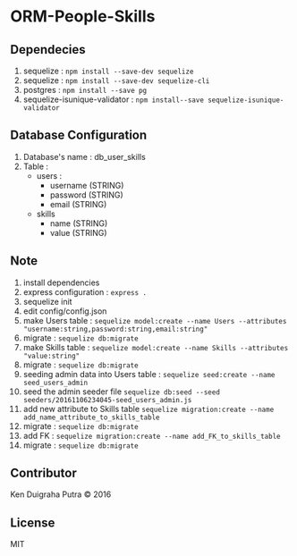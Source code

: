 # ORM-People-Skills

## Dependecies
1. sequelize : ```npm install --save-dev sequelize```
2. sequelize : ```npm install --save-dev sequelize-cli```
3. postgres  : ```npm install --save pg```
4. sequelize-isunique-validator : ```npm install--save sequelize-isunique-validator```

## Database Configuration
1. Database's name : db_user_skills
2. Table :
    * users :
      * username (STRING)
      * password (STRING)
      * email (STRING)
    * skills
      * name (STRING)
      * value (STRING)

## Note
1. install dependencies
2. express configuration : ```express .```
3. sequelize init
4. edit config/config.json
5. make Users table : ```sequelize model:create --name Users --attributes "username:string,password:string,email:string"```
6. migrate : ```sequelize db:migrate```
7. make Skills table : ```sequelize model:create --name Skills --attributes "value:string"```
8. migrate : ```sequelize db:migrate```
9. seeding admin data into Users table : ```sequelize seed:create --name seed_users_admin```
10. seed the admin seeder file ```sequelize db:seed --seed seeders/20161106234045-seed_users_admin.js```
11. add new attribute to Skills table ```sequelize migration:create --name add_name_attribute_to_skills_table```
10. migrate : ```sequelize db:migrate```
11. add FK : ```sequelize migration:create --name add_FK_to_skills_table```
12. migrate : ```sequelize db:migrate```

## Contributor
Ken Duigraha Putra &copy; 2016

## License
MIT
